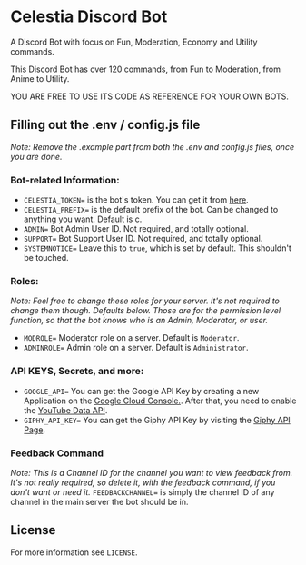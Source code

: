 # Celestia Discord Bot
A Discord Bot with focus on Fun, Moderation, Economy and Utility commands.

This Discord Bot has over 120 commands, from Fun to Moderation, from Anime to Utility. 

YOU ARE FREE TO USE ITS CODE AS REFERENCE FOR YOUR OWN BOTS. 

## Filling out the .env / config.js file

*Note: Remove the .example part from both the .env and config.js files, once you are done.*

### Bot-related Information:
* `CELESTIA_TOKEN=` is the bot's token. You can get it from [here](https://discord.com/developers/applications/).
* `CELESTIA_PREFIX=` is the default prefix of the bot. Can be changed to anything you want. Default is c.
* `ADMIN=` Bot Admin User ID. Not required, and totally optional.
* `SUPPORT=` Bot Support User ID. Not required, and totally optional.
* `SYSTEMNOTICE=` Leave this to `true`, which is set by default. This shouldn't be touched.

### Roles:
*Note:  Feel free to change these roles for your server. It's not required to change them though. Defaults below. Those are for the permission level function, so that the bot knows who is an Admin, Moderator, or user.*
* `MODROLE=` Moderator role on a server. Default is `Moderator`.
* `ADMINROLE=` Admin role on a server. Default is `Administrator`.

### API KEYS, Secrets, and more:
* `GOOGLE_API=` You can get the Google API Key by creating a new Application on the [Google Cloud Console.](https://console.cloud.google.com/home/dashboard). After that, you need to enable the [YouTube Data API](https://console.cloud.google.com/marketplace/product/google/youtube.googleapis.com?q=youtube&id=125bab65-cfb6-4f25-9826-4dcc309bc508&project=azura-278914&hl).
* `GIPHY_API_KEY=` You can get the Giphy API Key by visiting the [Giphy API Page](https://developers.giphy.com/).

### Feedback Command
*Note: This is a Channel ID for the channel you want to view feedback from. It's not really required, so delete it, with the feedback command, if you don't want or need it.*
`FEEDBACKCHANNEL=` is simply the channel ID of any channel in the main server the bot should be in.

## License
For more information see `LICENSE`.

